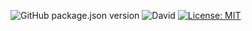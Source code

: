 ![GitHub package.json version](https://img.shields.io/github/package-json/v/thzero/library_client_firebase)
![David](https://img.shields.io/david/thzero/library_client_firebase)
[![License: MIT](https://img.shields.io/badge/License-MIT-yellow.svg)](https://opensource.org/licenses/MIT)
